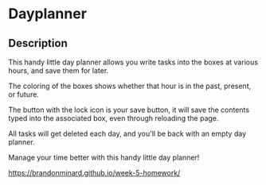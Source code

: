 # Dayplanner

## Description 

This handy little day planner allows you write tasks into the boxes at various hours, and save them for later.

The coloring of the boxes shows whether that hour is in the past, present, or future.

The button with the lock icon is your save button, it will save the contents typed into the associated box, even through reloading the page.

All tasks will get deleted each day, and you'll be back with an empty day planner.

Manage your time better with this handy little day planner!

https://brandonminard.github.io/week-5-homework/
